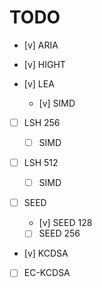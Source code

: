 # TODO

- [v] ARIA

- [v] HIGHT

- [v] LEA

    - [v] SIMD

- [ ] LSH 256

    - [ ] SIMD

- [ ] LSH 512

    - [ ] SIMD

- [ ] SEED

    - [v] SEED 128

    - [ ] SEED 256

- [v] KCDSA

- [ ] EC-KCDSA
